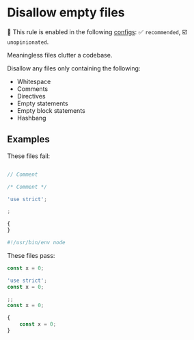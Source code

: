 # Disallow empty files

💼 This rule is enabled in the following [configs](https://github.com/sindresorhus/eslint-plugin-unicorn#recommended-config): ✅ `recommended`, ☑️ `unopinionated`.

<!-- end auto-generated rule header -->
<!-- Do not manually modify this header. Run: `npm run fix:eslint-docs` -->

Meaningless files clutter a codebase.

Disallow any files only containing the following:

- Whitespace
- Comments
- Directives
- Empty statements
- Empty block statements
- Hashbang

## Examples

These files fail:

```js

```

```js
// Comment
```

```js
/* Comment */
```

```js
'use strict';
```

```js
;
```

```js
{
}
```

```js
#!/usr/bin/env node
```

These files pass:

```js
const x = 0;
```

```js
'use strict';
const x = 0;
```

```js
;;
const x = 0;
```

```js
{
	const x = 0;
}
```
